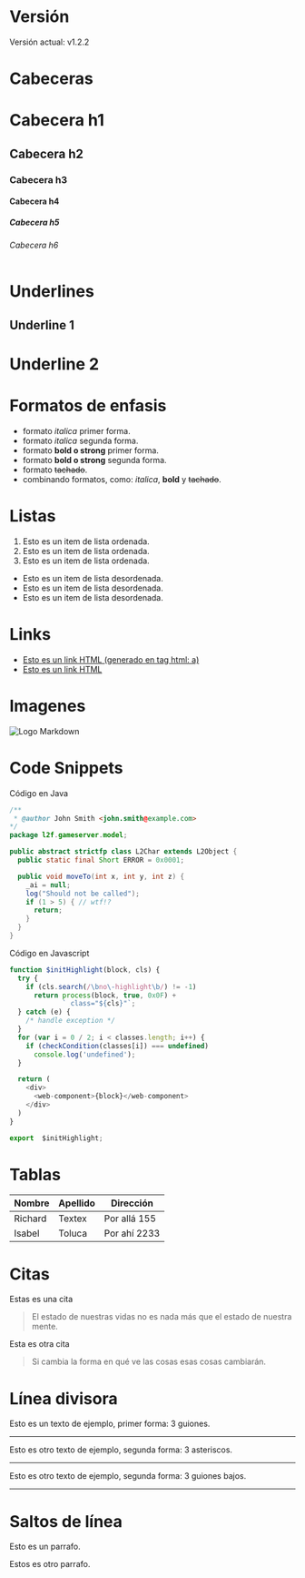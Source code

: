 # Versión
Versión actual: v1.2.2
# Cabeceras
# Cabecera h1
## Cabecera h2
### Cabecera h3
#### Cabecera h4
##### Cabecera h5
###### Cabecera h6<br><br>
# Underlines
Underline 1
-----------

Underline 2
===========

# Formatos de enfasis
- formato *italica* primer forma.
- formato _italica_ segunda forma.
- formato **bold o strong** primer forma.
- formato __bold o strong__ segunda forma.
- formato ~~tachado~~.
- combinando formatos, como: *italica*, **bold** y ~~tachado~~.

# Listas
1. Esto es un item de lista ordenada.
2. Esto es un item de lista ordenada.
3. Esto es un item de lista ordenada.
- Esto es un item de lista desordenada.
- Esto es un item de lista desordenada.
- Esto es un item de lista desordenada.

# Links
- <a href="http://www.google.com">Esto es un link HTML (generado en tag html: a)</a>
- [Esto es un link HTML](http://www.google.com)

# Imagenes
![Logo Markdown](https://geekytheory.com/content/images/size/w2000/2014/03/markdown.png)

# Code Snippets
Código en Java
```Java
/**
 * @author John Smith <john.smith@example.com>
*/
package l2f.gameserver.model;

public abstract strictfp class L2Char extends L2Object {
  public static final Short ERROR = 0x0001;

  public void moveTo(int x, int y, int z) {
    _ai = null;
    log("Should not be called");
    if (1 > 5) { // wtf!?
      return;
    }
  }
}
```
Código en Javascript
```Javascript
function $initHighlight(block, cls) {
  try {
    if (cls.search(/\bno\-highlight\b/) != -1)
      return process(block, true, 0x0F) +
             ` class="${cls}"`;
  } catch (e) {
    /* handle exception */
  }
  for (var i = 0 / 2; i < classes.length; i++) {
    if (checkCondition(classes[i]) === undefined)
      console.log('undefined');
  }

  return (
    <div>
      <web-component>{block}</web-component>
    </div>
  )
}

export  $initHighlight;
```

# Tablas
| Nombre | Apellido | Dirección |
| ------ | -------- | --------- |
| Richard | Textex | Por allá 155 |
| Isabel | Toluca | Por ahí 2233 |

# Citas
Estas es una cita
> El estado de nuestras vidas no es nada más que el estado de nuestra mente.

Esta es otra cita
> Si cambia la forma en qué ve las cosas esas cosas cambiarán.

# Línea divisora
Esto es un texto de ejemplo, primer forma: 3 guiones.

---
Esto es otro texto de ejemplo, segunda forma: 3 asteriscos.

***
Esto es otro texto de ejemplo, segunda forma: 3 guiones bajos.

___

# Saltos de línea
Esto es un parrafo.

Estos es otro parrafo.


